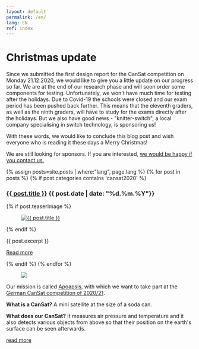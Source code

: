 ```yaml
---
layout: default
permalink: /en/
lang: EN
ref: index
---
```


# Christmas update 



Since we submitted the first design report for the CanSat competition on Monday 21.12.2020, we would like to give you a little update on our progress so far. We are at the end of our research phase and will soon order some components for testing. Unfortunately, we won't have much time for testing after the holidays. Due to Covid-19 the schools were closed and our exam period has been pushed back further. This means that the eleventh graders, as well as the ninth graders, will have to study for the exams directly after the holidays. But we also have good news - "knitter-switch", a local company specialising in switch technology, is sponsoring us! 

With these words, we would like to conclude this blog post and wish everyone who is reading it these days a Merry Christmas!


<p>We are still looking for sponsors. If you are interested, <a href="mailto:{{ site.footer-links.email }}" target="_blank">we would be happy if you contact us.</a></p>

{% assign posts=site.posts | where:"lang", page.lang %}
{% for post in posts %}
{% if post.categories contains 'cansat2020' %}
<article class="post clearfix">
  <h3><a href="{{ site.baseurl }}{{ post.url }}">{{ post.title }}</a> <span class="meta">{{ post.date | date: "%d.%m.%Y"}}</span></h3>

  {% if post.teaserImage %}
    <figure class="left">
      <a href="{{ post.url }}">
        <img src="{{ post.teaserImage }}" alt="{{ post.title }}" />
      </a>
    </figure>
  {% endif %}

  <div class="entry">
    {{ post.excerpt }}
  </div>

  <a href="{{ site.baseurl }}{{ post.url }}" class="read-more">Read more</a>
</article>
{% endif %}
{% endfor %}

<div class="page-banner side-figure">
  <figure class="medium">
    <img src="{{ site.baseurl }}/images/logo-1024x512.png" />
  </figure>
  <div>
    <p>Our mission is called <abbr title="Apoapsis is an astronomical term: It describes the furthest point of an orbit from the central mass.">Apoapsis</abbr>, with which we want to take part at the <a href="https://cansat.de" target="_blank">German CanSat competition of 2020/21</a>.</p>
    <p><strong>What is a CanSat?</strong> A mini satellite at the size of a soda can.</p><!--beverage can?-->
    <p><strong>What does our CanSat?</strong> It measures air pressure and temperature and it also detects various objects from above so that their position on the earth's surface can be seen afterwards.</p>
    <p><a href="{{ site.baseurl }}/en/about/" class="read-more">read more</a></p>
  </div>
</div>
